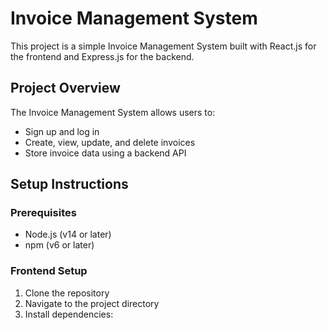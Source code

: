 # Invoice Management System

This project is a simple Invoice Management System built with React.js for the frontend and Express.js for the backend.

## Project Overview

The Invoice Management System allows users to:

- Sign up and log in
- Create, view, update, and delete invoices
- Store invoice data using a backend API

## Setup Instructions

### Prerequisites

- Node.js (v14 or later)
- npm (v6 or later)

### Frontend Setup

1. Clone the repository
2. Navigate to the project directory
3. Install dependencies:
